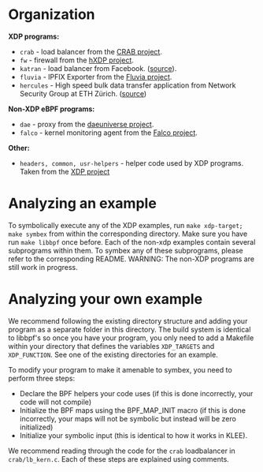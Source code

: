 # Organization

**XDP programs:**
* `crab` - load balancer from the [CRAB project](https://github.com/epfl-dcsl/crab).
* `fw` - firewall from the [hXDP project](https://github.com/axbryd/hXDP-Artifacts).
* `katran` - load balancer from Facebook. ([source](https://github.com/facebookincubator/katran)).
* `fluvia` - IPFIX Exporter from the [Fluvia project](https://github.com/nttcom/fluvia/).
* `hercules` - High speed bulk data transfer application from Network Security Group at ETH Zürich. ([source](https://github.com/netsec-ethz/hercules/))

**Non-XDP eBPF programs:**
* `dae` - proxy from the [daeuniverse project](https://github.com/daeuniverse/dae).
* `falco` - kernel monitoring agent from the [Falco project](https://github.com/falcosecurity/libs/).

**Other:**
* `headers, common, usr-helpers` - helper code used by XDP programs. Taken from the [XDP project](https://github.com/xdp-project/xdp-tutorial)

# Analyzing an example

To symbolically execute any of the XDP examples, run `make xdp-target; make symbex` from within the corresponding directory. 
Make sure you have run `make libbpf` once before.
Each of the non-xdp examples contain several subprograms within them. To symbex any of these subprograms, please refer to the corresponding README.
WARNING: The non-XDP programs are still work in progress. 

# Analyzing your own example

We recommend following the existing directory structure and adding your program as a separate folder in this directory. 
The build system is identical to libbpf's so once you have your program, you only need to add a Makefile within your directory that defines the variables `XDP_TARGETS` and `XDP_FUNCTION`. See one of the existing directories for an example.

To modify your program to make it amenable to symbex, you need to perform three steps:
* Declare the BPF helpers your code uses (if this is done incorrectly, your code will not compile)
* Initialize the BPF maps using the BPF_MAP_INIT macro (if this is done incorrectly, your maps will not be symbolic but instead will be zero initialized)
* Initialize your symbolic input (this is identical to how it works in KLEE).

We recommend reading through the code for the `crab` loadbalancer in `crab/lb_kern.c`. Each of these steps are explained using comments.
